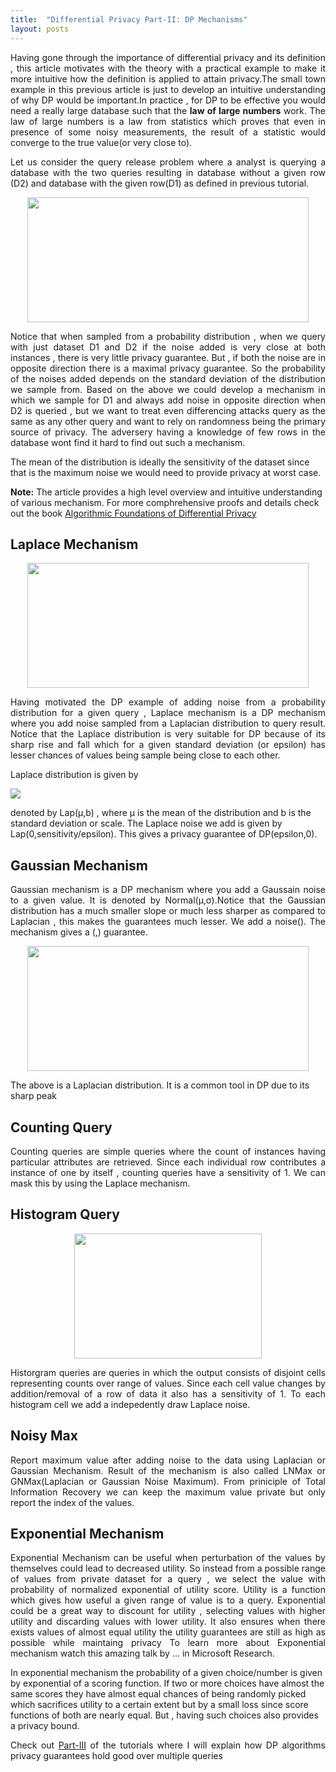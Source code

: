 ```yaml
---
title:  "Differential Privacy Part-II: DP Mechanisms"
layout: posts
---
```


<p style="text-align:justify">Having gone through the importance of differential privacy and its definition , this article motivates with the theory with a practical example to make it more intuitive how the definition is applied to attain privacy.The small town example in this previous article is just to develop an intuitive understanding of why DP would be important.In practice , for DP to be effective you would need a really large database such that the <b>law of large numbers</b> work. The law of large numbers is a law from statistics which proves that even in presence of some noisy measurements, the result of a statistic would converge to the true value(or very close to).</p>

<p style="text-align:justify">Let us consider the query release problem where a analyst is querying a database with the two queries resulting in database without a given row (D2) and database with the given row(D1) as defined in previous tutorial.</p>

<div style="text-align:center">
<img height="200px" width="450px" src="https://www.researchgate.net/profile/Arti_Arya2/publication/281467551/figure/fig1/AS:455000661991426@1485492019207/Differential-Privacy.png">
</div>

<p style="text-align:justify">Notice that when sampled from a probability distribution , when we query with just dataset D1 and D2 if the noise added is very close at both instances , there is very little privacy guarantee. But , if both the noise are in opposite direction there is a maximal privacy guarantee. So the probability of the noises added depends on the standard deviation of the distribution we sample from. Based on the above we could develop a mechanism in which we sample for D1 and always add noise in opposite direction when D2 is queried , but we want to treat even differencing attacks query as the same as any other query and want to rely on randomness being the primary source of privacy. The adversery having a knowledge of few rows in the database wont find it hard to find out such a mechanism.</p>

<p>The mean of the distribution is ideally the sensitivity of the dataset since that is the maximum noise we would need to provide privacy at worst case.</p>

<p><b>Note:</b> The article provides a high level overview and intuitive understanding of various mechanism. For more comphrehensive proofs and details check out the book <a target="__blank" href="https://www.cis.upenn.edu/~aaroth/Papers/privacybook.pdf">Algorithmic Foundations of Differential Privacy</a></p>

<h2>Laplace Mechanism</h2>

<div style="text-align:center">
<img height="200px" width="450px" src="https://upload.wikimedia.org/wikipedia/commons/thumb/e/e1/Laplace_distribution_pdf.svg/1280px-Laplace_distribution_pdf.svg.png">
</div>

<p style="text-align:justify">Having motivated the DP example of adding noise from a probability distribution for a given query , Laplace mechanism is a DP mechanism where you add noise sampled from a Laplacian distribution to query result. Notice that the Laplace distribution is very suitable for DP because of its sharp rise and fall which for a given standard deviation (or epsilon) has lesser chances of values being sample being close to each other.</p>

<p>Laplace distribution is given by</p>
<img src="https://wikimedia.org/api/rest_v1/media/math/render/svg/64635ef3541c2c5eaf5a15177f3023ab5563cb53">
<p>denoted by Lap(μ,b) , where μ
is the mean of the distribution and b is the standard deviation or scale. The Laplace noise we add is given by Lap(0,sensitivity/epsilon). This gives a privacy guarantee of DP(epsilon,0).

<h2>Gaussian Mechanism</h2>

<p style="text-align:justify">Gaussian mechanism is a DP mechanism where you add a Gaussain noise to a given value. It is denoted by Normal(μ,σ).Notice that the Gaussian distribution has a much smaller slope or much less sharper as compared to Laplacian , this makes the guarantees much lesser. We add a noise(). The mechanism gives a (,) guarantee.

<div style="text-align:center">
<img height="200px" width="450px" src="https://upload.wikimedia.org/wikipedia/commons/thumb/7/74/Normal_Distribution_PDF.svg/2880px-Normal_Distribution_PDF.svg.png">
</div>

<p>The above is a Laplacian distribution. It is a common tool in DP due to its sharp peak</p>

<h2>Counting Query</h2>
<p style="text-align:justify">Counting queries are simple queries where the count of instances having particular attributes are retrieved. Since each individual row contributes a instance of one by itself , counting queries have a sensitivity of 1. We can mask this by using the Laplace mechanism.

<h2>Histogram Query</h2>
<center>
<img height="200px" width="300px" src="https://png.pngtree.com/svg/20170418/759297958b.png">
</center>
<p style="text-align:justify">Historgram queries are queries in which the output consists of disjoint cells representing counts over range of values. Since each cell value changes by addition/removal of a row of data it also has a sensitivity of 1. To each histogram cell we add a indepedently draw Laplace noise.
</p>

<h2>Noisy Max</h2>
<p style="text-align:justify">Report maximum value after adding noise to the data using Laplacian or Gaussian Mechanism. Result of the mechanism is also called LNMax or GNMax(Laplacian or Gaussian Noise Maximum). From priniciple of Total Information Recovery we can keep the maximum value private but only report the index of the values.</p>
<h2>Exponential Mechanism</h2>
<p style="text-align:justify">Exponential Mechanism can be useful when perturbation of the values by themselves could lead to decreased utility. So instead from a possible range of values from private dataset for a query , we select the value with probability of normalized exponential of utility score. Utility is a function which gives how useful a given range of value is to a query. Exponential could be a great way to discount for utility , selecting values with higher utility and discarding values with lower utility. It also ensures when there exists values of almost equal utility the utility guarantees are still as high as possible while maintaing privacy
To learn more about Exponential mechanism watch this amazing <a href="https://www.youtube.com/watch?v=-BmTopi6faY"></a> talk by  ... in Microsoft Research.</p>
<p>In exponential mechanism the probability of a given choice/number is given by exponential of a scoring function. If two or more choices have almost the same scores they have almost equal chances of being randomly picked which sacrifices utility to a certain extent but by a small loss since score functions of both are nearly equal. But , having such choices also provides a privacy bound.</p>


<p style="text-align:justify">Check out <a href="https://kamathhrishi.github.io/Blog/Posts/DPComposition">Part-III</a> of the tutorials where I will explain how DP algorithms privacy guarantees hold good over multiple queries</p>
